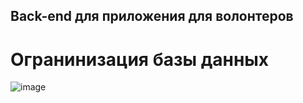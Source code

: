 ## Back-end для приложения для волонтеров

# Огранинизация базы данных

![image](https://github.com/Nejer6/volunteer-book-backend/assets/94484058/40a16561-5434-403c-af3f-1cebaa814af7)

